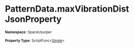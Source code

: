 # PatternData.maxVibrationDist JsonProperty

<small>**Namespace**: SpaceUsurper</small>

<small>**Property Type**: ScriptFunc&lt;[Single](https://docs.microsoft.com/en-us/dotnet/api/system.single?view=netframework-4.5)&gt;</small>

